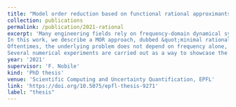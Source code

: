 ```yaml
---
title: "Model order reduction based on functional rational approximants for parametric PDEs with meromorphic structure"
collection: publications
permalink: /publication/2021-rational
excerpt: 'Many engineering fields rely on frequency-domain dynamical systems for the mathematical modeling of physical (electrical/mechanical/etc.) structures. With the growing need for more accurate and reliable results, the computational burden incurred by frequency sweeps has increased too: in many practical cases, a direct frequency-response analysis over a wide range of frequencies is prohibitively expensive. In this respect, model order reduction (MOR) methods are very appealing, as they allow to replace the costly solves of the original problem with a cheap-to-evaluate surrogate model.<br>
In this work, we describe a MOR approach, dubbed &quot;minimal rational interpolation&quot; (MRI), that builds a rational interpolant of the frequency response of the dynamical system. In MRI, we build a surrogate model in a data-driven fashion, starting from only few (very expensive) solves of the original problem at well-chosen frequencies. Notably, we do not need any knowledge of (nor access to) the underlying structure of the original problem, so that MRI can be described as a &quot;non-intrusive&quot; method. We perform a theoretical analysis of MRI, showing that it converges to the exact frequency response in a quasi-optimal way, in an &quot;approximation theory&quot; sense. We also describe how this approach can be complemented by adaptive sampling strategies, which, relying on a posteriori error estimators, automatically select the &quot;best&quot; sampling frequencies.<br>
Oftentimes, the underlying problem does not depend on frequency alone, but also on additional parameters, which might represent uncertain features of the physical system or design parameters that have to be optimized. This is the so-called &quot;parametric&quot; case, which is much more complex than the non-parametric one, especially if a modest number of parameters is involved. As a way to tackle the parametric setting, we propose a MOR approach based on marginalization: we use MRI to build local frequency surrogates at different parameter configurations, and then we combine these local surrogates to obtain a global reduced model. Several issues arise when carrying out this &quot;combination&quot; step. In this thesis, we propose a practical algorithm for this, relying on matching the partial fraction expansions of the local surrogates term-by-term.<br>
Several numerical experiments are carried out as a way to showcase the effectiveness of our proposed approaches, both in the non-parametric and parametric settings. Our &quot;case studies&quot; are selected as simplified versions of problems of practical interest. Notably, we include examples of resonant behavior of mechanical structures with uncertain material properties, and of impedance modeling of distributed electrical circuits with a modest number of design parameters.'
year: '2021'
supervisor: 'F. Nobile'
kind: 'PhD thesis'
venue: 'Scientific Computing and Uncertainty Quantification, EPFL'
link: 'https://doi.org/10.5075/epfl-thesis-9271'
label: "thesis"
---
```


